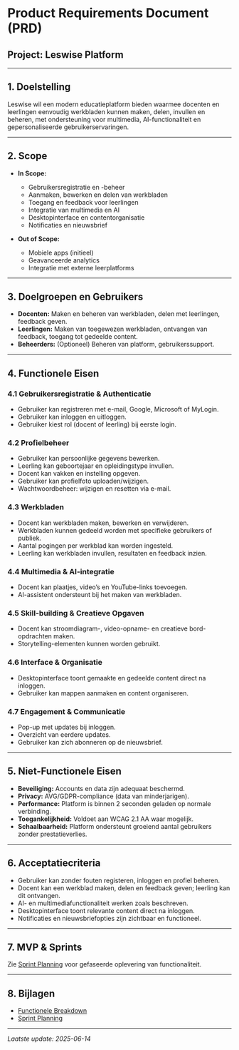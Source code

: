 # Product Requirements Document (PRD)
## Project: Leswise Platform

---

## 1. Doelstelling

Leswise wil een modern educatieplatform bieden waarmee docenten en leerlingen eenvoudig werkbladen kunnen maken, delen, invullen en beheren, met ondersteuning voor multimedia, AI-functionaliteit en gepersonaliseerde gebruikerservaringen.

---

## 2. Scope

- **In Scope:**
  - Gebruikersregistratie en -beheer
  - Aanmaken, bewerken en delen van werkbladen
  - Toegang en feedback voor leerlingen
  - Integratie van multimedia en AI
  - Desktopinterface en contentorganisatie
  - Notificaties en nieuwsbrief

- **Out of Scope:**
  - Mobiele apps (initieel)
  - Geavanceerde analytics
  - Integratie met externe leerplatforms

---

## 3. Doelgroepen en Gebruikers

- **Docenten:** Maken en beheren van werkbladen, delen met leerlingen, feedback geven.
- **Leerlingen:** Maken van toegewezen werkbladen, ontvangen van feedback, toegang tot gedeelde content.
- **Beheerders:** (Optioneel) Beheren van platform, gebruikerssupport.

---

## 4. Functionele Eisen

### 4.1 Gebruikersregistratie & Authenticatie
- Gebruiker kan registreren met e-mail, Google, Microsoft of MyLogin.
- Gebruiker kan inloggen en uitloggen.
- Gebruiker kiest rol (docent of leerling) bij eerste login.

### 4.2 Profielbeheer
- Gebruiker kan persoonlijke gegevens bewerken.
- Leerling kan geboortejaar en opleidingstype invullen.
- Docent kan vakken en instelling opgeven.
- Gebruiker kan profielfoto uploaden/wijzigen.
- Wachtwoordbeheer: wijzigen en resetten via e-mail.

### 4.3 Werkbladen
- Docent kan werkbladen maken, bewerken en verwijderen.
- Werkbladen kunnen gedeeld worden met specifieke gebruikers of publiek.
- Aantal pogingen per werkblad kan worden ingesteld.
- Leerling kan werkbladen invullen, resultaten en feedback inzien.

### 4.4 Multimedia & AI-integratie
- Docent kan plaatjes, video’s en YouTube-links toevoegen.
- AI-assistent ondersteunt bij het maken van werkbladen.

### 4.5 Skill-building & Creatieve Opgaven
- Docent kan stroomdiagram-, video-opname- en creatieve bord-opdrachten maken.
- Storytelling-elementen kunnen worden gebruikt.

### 4.6 Interface & Organisatie
- Desktopinterface toont gemaakte en gedeelde content direct na inloggen.
- Gebruiker kan mappen aanmaken en content organiseren.

### 4.7 Engagement & Communicatie
- Pop-up met updates bij inloggen.
- Overzicht van eerdere updates.
- Gebruiker kan zich abonneren op de nieuwsbrief.

---

## 5. Niet-Functionele Eisen

- **Beveiliging:** Accounts en data zijn adequaat beschermd.
- **Privacy:** AVG/GDPR-compliance (data van minderjarigen).
- **Performance:** Platform is binnen 2 seconden geladen op normale verbinding.
- **Toegankelijkheid:** Voldoet aan WCAG 2.1 AA waar mogelijk.
- **Schaalbaarheid:** Platform ondersteunt groeiend aantal gebruikers zonder prestatieverlies.

---

## 6. Acceptatiecriteria

- Gebruiker kan zonder fouten registeren, inloggen en profiel beheren.
- Docent kan een werkblad maken, delen en feedback geven; leerling kan dit ontvangen.
- AI- en multimediafunctionaliteit werken zoals beschreven.
- Desktopinterface toont relevante content direct na inloggen.
- Notificaties en nieuwsbriefopties zijn zichtbaar en functioneel.

---

## 7. MVP & Sprints

Zie [Sprint Planning](./SPRINT_PLANNING.md) voor gefaseerde oplevering van functionaliteit.

---

## 8. Bijlagen

- [Functionele Breakdown](./FUNCTIONAL_BREAKDOWN.md)
- [Sprint Planning](./SPRINT_PLANNING.md)

---

*Laatste update: 2025-06-14*
